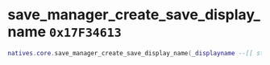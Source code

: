 # save_manager_create_save_display_name `0x17F34613`

```lua
natives.core.save_manager_create_save_display_name(_displayname --[[ string ]])
```